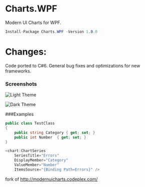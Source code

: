 # Charts.WPF
Modern UI Charts for WPF.

```csharp
Install-Package Charts.WPF -Version 1.0.0
```

# Changes:
Code ported to C#6. General bug fixes and optimizations for new frameworks.

### Screenshots

![Light Theme](https://github.com/mendonca-andre/Charts.WPF/blob/master/Screenshots/light.png)

![Dark Theme](https://github.com/mendonca-andre/Charts.WPF/blob/master/Screenshots/dark.png)

###Examples

```csharp
public class TestClass
{
    public string Category { get; set; }
    public int Number  { get; set; }
}

<chart:ChartSeries
    SeriesTitle="Errors"
    DisplayMember="Category"
    ValueMember="Number"    
    ItemsSource="{Binding Path=Errors}" />
```
   

fork of http://modernuicharts.codeplex.com/
  
